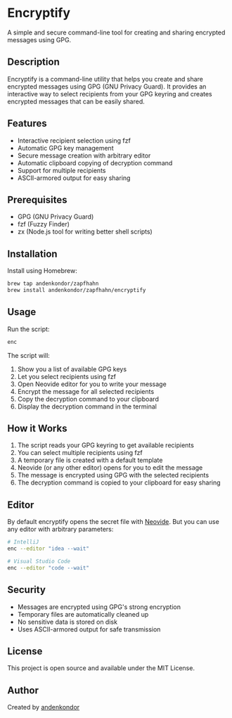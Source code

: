 # Encryptify

A simple and secure command-line tool for creating and sharing encrypted messages using GPG.

## Description

Encryptify is a command-line utility that helps you create and share encrypted messages using GPG (GNU Privacy Guard). It provides an interactive way to select recipients from your GPG keyring and creates encrypted messages that can be easily shared.

## Features

- Interactive recipient selection using fzf
- Automatic GPG key management
- Secure message creation with arbitrary editor
- Automatic clipboard copying of decryption command
- Support for multiple recipients
- ASCII-armored output for easy sharing

## Prerequisites

- GPG (GNU Privacy Guard)
- fzf (Fuzzy Finder)
- zx (Node.js tool for writing better shell scripts)

## Installation

Install using Homebrew:

```bash
brew tap andenkondor/zapfhahn
brew install andenkondor/zapfhahn/encryptify
```

## Usage

Run the script:

```bash
enc
```

The script will:

1. Show you a list of available GPG keys
2. Let you select recipients using fzf
3. Open Neovide editor for you to write your message
4. Encrypt the message for all selected recipients
5. Copy the decryption command to your clipboard
6. Display the decryption command in the terminal

## How it Works

1. The script reads your GPG keyring to get available recipients
2. You can select multiple recipients using fzf
3. A temporary file is created with a default template
4. Neovide (or any other editor) opens for you to edit the message
5. The message is encrypted using GPG with the selected recipients
6. The decryption command is copied to your clipboard for easy sharing

## Editor

By default encryptify opens the secret file with [Neovide](https://neovide.dev).
But you can use any editor with arbitrary parameters:

```bash
# IntelliJ
enc --editor "idea --wait"

# Visual Studio Code
enc --editor "code --wait"
```

## Security

- Messages are encrypted using GPG's strong encryption
- Temporary files are automatically cleaned up
- No sensitive data is stored on disk
- Uses ASCII-armored output for safe transmission

## License

This project is open source and available under the MIT License.

## Author

Created by [andenkondor](https://github.com/andenkondor)
